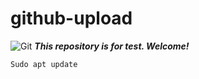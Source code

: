 # github-upload
![Git](https://upload.wikimedia.org/wikipedia/commons/thumb/e/e0/Git-logo.svg/1200px-Git-logo.svg.png)
***This repository is for test. Welcome!*** 
```
Sudo apt update
```
